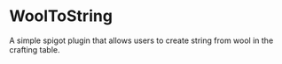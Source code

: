 # WoolToString

A simple spigot plugin that allows users to create string from wool in the crafting table.
